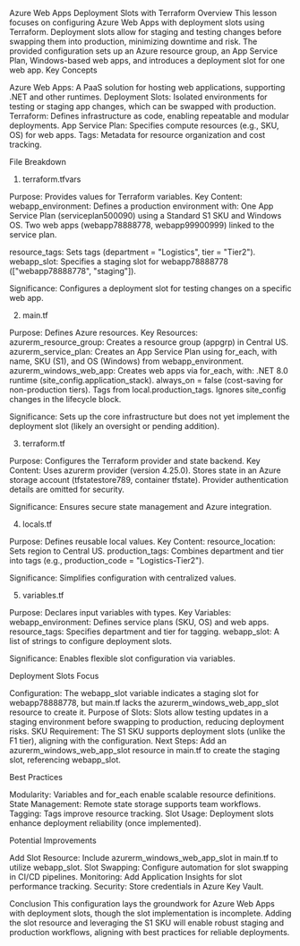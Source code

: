 Azure Web Apps Deployment Slots with Terraform
Overview
This lesson focuses on configuring Azure Web Apps with deployment slots using Terraform. Deployment slots allow for staging and testing changes before swapping them into production, minimizing downtime and risk. The provided configuration sets up an Azure resource group, an App Service Plan, Windows-based web apps, and introduces a deployment slot for one web app.
Key Concepts

Azure Web Apps: A PaaS solution for hosting web applications, supporting .NET and other runtimes.
Deployment Slots: Isolated environments for testing or staging app changes, which can be swapped with production.
Terraform: Defines infrastructure as code, enabling repeatable and modular deployments.
App Service Plan: Specifies compute resources (e.g., SKU, OS) for web apps.
Tags: Metadata for resource organization and cost tracking.

File Breakdown
1. terraform.tfvars

Purpose: Provides values for Terraform variables.
Key Content:
webapp_environment: Defines a production environment with:
One App Service Plan (serviceplan500090) using a Standard S1 SKU and Windows OS.
Two web apps (webapp78888778, webapp99900999) linked to the service plan.


resource_tags: Sets tags (department = "Logistics", tier = "Tier2").
webapp_slot: Specifies a staging slot for webapp78888778 (["webapp78888778", "staging"]).


Significance: Configures a deployment slot for testing changes on a specific web app.

2. main.tf

Purpose: Defines Azure resources.
Key Resources:
azurerm_resource_group: Creates a resource group (appgrp) in Central US.
azurerm_service_plan: Creates an App Service Plan using for_each, with name, SKU (S1), and OS (Windows) from webapp_environment.
azurerm_windows_web_app: Creates web apps via for_each, with:
.NET 8.0 runtime (site_config.application_stack).
always_on = false (cost-saving for non-production tiers).
Tags from local.production_tags.
Ignores site_config changes in the lifecycle block.




Significance: Sets up the core infrastructure but does not yet implement the deployment slot (likely an oversight or pending addition).

3. terraform.tf

Purpose: Configures the Terraform provider and state backend.
Key Content:
Uses azurerm provider (version 4.25.0).
Stores state in an Azure storage account (tfstatestore789, container tfstate).
Provider authentication details are omitted for security.


Significance: Ensures secure state management and Azure integration.

4. locals.tf

Purpose: Defines reusable local values.
Key Content:
resource_location: Sets region to Central US.
production_tags: Combines department and tier into tags (e.g., production_code = "Logistics-Tier2").


Significance: Simplifies configuration with centralized values.

5. variables.tf

Purpose: Declares input variables with types.
Key Variables:
webapp_environment: Defines service plans (SKU, OS) and web apps.
resource_tags: Specifies department and tier for tagging.
webapp_slot: A list of strings to configure deployment slots.


Significance: Enables flexible slot configuration via variables.

Deployment Slots Focus

Configuration: The webapp_slot variable indicates a staging slot for webapp78888778, but main.tf lacks the azurerm_windows_web_app_slot resource to create it.
Purpose of Slots: Slots allow testing updates in a staging environment before swapping to production, reducing deployment risks.
SKU Requirement: The S1 SKU supports deployment slots (unlike the F1 tier), aligning with the configuration.
Next Steps: Add an azurerm_windows_web_app_slot resource in main.tf to create the staging slot, referencing webapp_slot.

Best Practices

Modularity: Variables and for_each enable scalable resource definitions.
State Management: Remote state storage supports team workflows.
Tagging: Tags improve resource tracking.
Slot Usage: Deployment slots enhance deployment reliability (once implemented).

Potential Improvements

Add Slot Resource: Include azurerm_windows_web_app_slot in main.tf to utilize webapp_slot.
Slot Swapping: Configure automation for slot swapping in CI/CD pipelines.
Monitoring: Add Application Insights for slot performance tracking.
Security: Store credentials in Azure Key Vault.

Conclusion
This configuration lays the groundwork for Azure Web Apps with deployment slots, though the slot implementation is incomplete. Adding the slot resource and leveraging the S1 SKU will enable robust staging and production workflows, aligning with best practices for reliable deployments.
